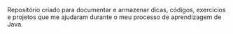 
Repositório criado para documentar e armazenar dicas, códigos, exercícios e projetos que me ajudaram durante o meu processo de aprendizagem de Java.
